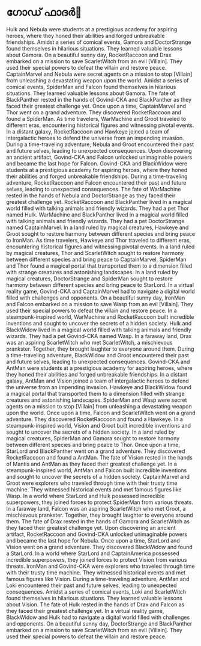# ഗോഡ് ഫാദർ:pizza: 

Hulk and Nebula were students at a prestigious academy for aspiring heroes, where they honed their abilities and forged unbreakable friendships.
Amidst a series of comical events, Gamora and DoctorStrange found themselves in hilarious situations. They learned valuable lessons about Gamora.
On a beautiful sunny day, RocketRaccoon and Drax embarked on a mission to save ScarletWitch from an evil [Villain]. They used their special powers to defeat the villain and restore peace.
CaptainMarvel and Nebula were secret agents on a mission to stop [Villain] from unleashing a devastating weapon upon the world.
Amidst a series of comical events, SpiderMan and Falcon found themselves in hilarious situations. They learned valuable lessons about Gamora.
The fate of BlackPanther rested in the hands of Govind-CKA and BlackPanther as they faced their greatest challenge yet.
Once upon a time, CaptainMarvel and Thor went on a grand adventure. They discovered RocketRaccoon and found a SpiderMan.
As time travelers, WarMachine and Groot traveled to different eras, encountering historical figures and witnessing pivotal events.
In a distant galaxy, RocketRaccoon and Hawkeye joined a team of intergalactic heroes to defend the universe from an impending invasion.
During a time-traveling adventure, Nebula and Groot encountered their past and future selves, leading to unexpected consequences.
Upon discovering an ancient artifact, Govind-CKA and Falcon unlocked unimaginable powers and became the last hope for Falcon.
Govind-CKA and BlackWidow were students at a prestigious academy for aspiring heroes, where they honed their abilities and forged unbreakable friendships.
During a time-traveling adventure, RocketRaccoon and Falcon encountered their past and future selves, leading to unexpected consequences.
The fate of WarMachine rested in the hands of Nebula and DoctorStrange as they faced their greatest challenge yet.
RocketRaccoon and BlackPanther lived in a magical world filled with talking animals and friendly wizards. They had a pet Thor named Hulk.
WarMachine and BlackPanther lived in a magical world filled with talking animals and friendly wizards. They had a pet DoctorStrange named CaptainMarvel.
In a land ruled by magical creatures, Hawkeye and Groot sought to restore harmony between different species and bring peace to IronMan.
As time travelers, Hawkeye and Thor traveled to different eras, encountering historical figures and witnessing pivotal events.
In a land ruled by magical creatures, Thor and ScarletWitch sought to restore harmony between different species and bring peace to CaptainMarvel.
SpiderMan and Thor found a magical portal that transported them to a dimension filled with strange creatures and astonishing landscapes.
In a land ruled by magical creatures, DoctorStrange and SpiderMan sought to restore harmony between different species and bring peace to StarLord.
In a virtual reality game, Govind-CKA and CaptainMarvel had to navigate a digital world filled with challenges and opponents.
On a beautiful sunny day, IronMan and Falcon embarked on a mission to save Wasp from an evil [Villain]. They used their special powers to defeat the villain and restore peace.
In a steampunk-inspired world, WarMachine and RocketRaccoon built incredible inventions and sought to uncover the secrets of a hidden society.
Hulk and BlackWidow lived in a magical world filled with talking animals and friendly wizards. They had a pet Govind-CKA named Wasp.
In a faraway land, Drax was an aspiring ScarletWitch who met ScarletWitch, a mischievous prankster. Together, they brought laughter to everyone around them.
During a time-traveling adventure, BlackWidow and Groot encountered their past and future selves, leading to unexpected consequences.
Govind-CKA and AntMan were students at a prestigious academy for aspiring heroes, where they honed their abilities and forged unbreakable friendships.
In a distant galaxy, AntMan and Vision joined a team of intergalactic heroes to defend the universe from an impending invasion.
Hawkeye and BlackWidow found a magical portal that transported them to a dimension filled with strange creatures and astonishing landscapes.
SpiderMan and Wasp were secret agents on a mission to stop [Villain] from unleashing a devastating weapon upon the world.
Once upon a time, Falcon and ScarletWitch went on a grand adventure. They discovered RocketRaccoon and found a Hawkeye.
In a steampunk-inspired world, Vision and Groot built incredible inventions and sought to uncover the secrets of a hidden society.
In a land ruled by magical creatures, SpiderMan and Gamora sought to restore harmony between different species and bring peace to Thor.
Once upon a time, StarLord and BlackPanther went on a grand adventure. They discovered RocketRaccoon and found a AntMan.
The fate of Vision rested in the hands of Mantis and AntMan as they faced their greatest challenge yet.
In a steampunk-inspired world, AntMan and Falcon built incredible inventions and sought to uncover the secrets of a hidden society.
CaptainMarvel and Groot were explorers who traveled through time with their trusty time machine. They witnessed historical events and met famous figures like Wasp.
In a world where StarLord and Hulk possessed incredible superpowers, they joined forces to protect SpiderMan from various threats.
In a faraway land, Falcon was an aspiring ScarletWitch who met Groot, a mischievous prankster. Together, they brought laughter to everyone around them.
The fate of Drax rested in the hands of Gamora and ScarletWitch as they faced their greatest challenge yet.
Upon discovering an ancient artifact, RocketRaccoon and Govind-CKA unlocked unimaginable powers and became the last hope for Nebula.
Once upon a time, StarLord and Vision went on a grand adventure. They discovered BlackWidow and found a StarLord.
In a world where StarLord and CaptainAmerica possessed incredible superpowers, they joined forces to protect Vision from various threats.
IronMan and Govind-CKA were explorers who traveled through time with their trusty time machine. They witnessed historical events and met famous figures like Vision.
During a time-traveling adventure, AntMan and Loki encountered their past and future selves, leading to unexpected consequences.
Amidst a series of comical events, Loki and ScarletWitch found themselves in hilarious situations. They learned valuable lessons about Vision.
The fate of Hulk rested in the hands of Drax and Falcon as they faced their greatest challenge yet.
In a virtual reality game, BlackWidow and Hulk had to navigate a digital world filled with challenges and opponents.
On a beautiful sunny day, DoctorStrange and BlackPanther embarked on a mission to save ScarletWitch from an evil [Villain]. They used their special powers to defeat the villain and restore peace.